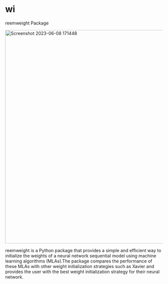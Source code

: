 # wi
reemweight Package

<img width="684" alt="Screenshot 2023-06-08 171448" src="https://github.com/rsalmoshbb/wi/assets/98659052/424fc743-4eb4-4f35-b5c5-0305cd6c54f8">


reemweight is a Python package that provides a simple and efficient way to initialize the weights of a neural network sequential model using machine learning algorithms (MLAs).The package compares the performance of these MLAs with other weight initialization strategies such as Xavier and provides the user with the best weight initialization strategy for their neural network.

